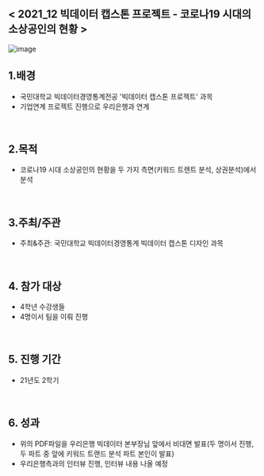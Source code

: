 
 
## < 2021_12 빅데이터 캡스톤 프로젝트 - 코로나19 시대의 소상공인의 현황 >

![image](https://user-images.githubusercontent.com/55688416/152969233-c33b77ee-453d-4ff7-8af3-3b03972540c5.png)


## 1.배경  

 - 국민대학교 빅데이터경영통계전공 '빅데이터 캡스톤 프로젝트' 과목
 - 기업연계 프로젝트 진행으로 우리은행과 연계 
<br>

## 2.목적  
 - 코로나19 시대 소상공인의 현황을 두 가지 측면(키워드 트렌트 분석, 상권분석)에서 분석

<br>

## 3.주최/주관  
 - 주최&주관: 국민대학교 빅데이터경영통계 빅데이터 캡스톤 디자인 과목
<br>

## 4. 참가 대상  
 - 4학년 수강생들
 - 4명이서 팀을 이뤄 진행

<br>

## 5. 진행 기간
 - 21년도 2학기

<br>

## 6. 성과
 - 위의 PDF파일을 우리은행 빅데이터 본부장님 앞에서 비대면 발표(두 명이서 진행, 두 파트 중 앞에 키워드 트랜드 분석 파트 본인이 발표)
 - 우리은행측과의 인터뷰 진행, 인터뷰 내용 나올 예정
<br>

